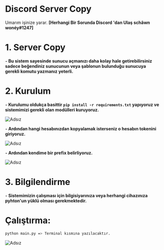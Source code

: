
# Discord Server Copy

Umarım işinize yarar. **[Herhangi Bir Sorunda Discord 'dan Ulaş schâwn wonéy#1247]**

# 1. Server Copy
**`-` Bu sistem sayesinde sunucu açmanızı daha kolay hale getirebilirsiniz sadece beğendiniz sunucunun veya şablonun bulunduğu sunucuya gerekli komutu yazmanız yeterli.**


# 2. Kurulum
**`-` Kurulumu oldukça basittir `pip install -r requirements.txt` yapıyoruz ve sistemimizi gerekli olan modülleri kuruyoruz.**

![Adsız](https://cdn.discordapp.com/attachments/923986783543378011/935472796631433226/unknown.png)

**`-` Ardından hangi hesabınızdan kopyalamak isterseniz o hesabın tokenini giriyoruz.**

![Adsız](https://media.discordapp.net/attachments/923986783543378011/935473328708280370/unknown.png)

**`-` Ardından kendime bir prefix belirliyoruz.**

![Adsız](https://media.discordapp.net/attachments/923986783543378011/935473636314341386/unknown.png)

# 3. Bilgilendirme
**`-` Sistemimizin çalışması için bilgisiyarınıza veya herhangi cihazınıza pyhton'un yüklü olması gerekmektedir.**


# Çalıştırma:

```sh
python main.py => Terminal kısmına yazılacaktır.
```
![Adsız](https://media.discordapp.net/attachments/923986783543378011/935474069632061470/unknown.png)
